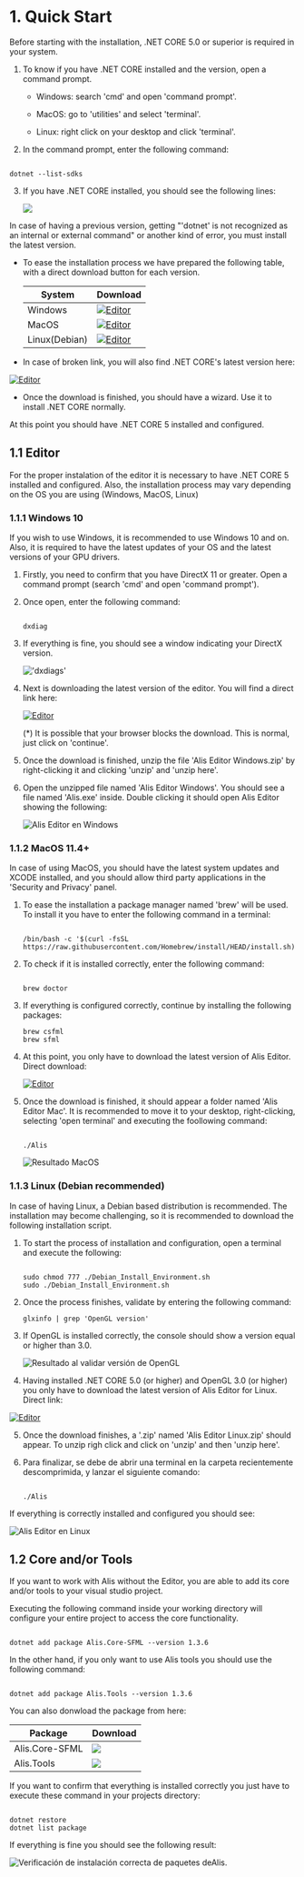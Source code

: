 # 1. Quick Start

Before starting with the installation, .NET CORE 5.0 or superior is required in your system.

1.  To know if you have .NET CORE installed and the version, open a command prompt.

    -   Windows: search 'cmd' and open 'command prompt'.

    -   MacOS: go to 'utilities' and select 'terminal'.

    -   Linux: right click on your desktop and click 'terminal'.

2.  In the command prompt, enter the following command:
    
   ~~~~~~~~~~~~~~~{.c}
   
   dotnet --list-sdks
   
   ~~~~~~~~~~~~~~~

3.  If you have .NET CORE installed, you should see the following lines:

    ![](Fotos_Manual/consola_dolnet_sdks.png)

In case of having a previous version, getting "'dotnet' is not recognized as an internal or external command" or another kind of error, you must install the latest version.

-   To ease the installation process we have prepared the following table, with a direct download button for each version.

    | System | Download | 
    | --- | --- | 
    | Windows | [![Editor](https://img.shields.io/badge/-Download-green )](https://github.com/pabllopf/Alis/releases/latest/download/dotnet-sdk-5.0.202-win-x64.exe)           | 
    | MacOS| [![Editor](https://img.shields.io/badge/-Download-green )](https://github.com/pabllopf/Alis/releases/latest/download/dotnet-sdk-5.0.202-osx-x64.tar.gz)           | 
    | Linux(Debian)  |  [![Editor](https://img.shields.io/badge/-Download-green )](https://github.com/pabllopf/Alis/releases/latest/download/dotnet-sdk-5.0.202-linux-x64.tar.gz)|

-   In case of broken link, you will also find .NET CORE's latest version here:

 [![Editor](https://img.shields.io/badge/-Microsoft%20Web%20Official-green )](https://dotnet.microsoft.com/download/dotnet/5.0)

-   Once the download is finished, you should have a wizard. Use it to install .NET CORE normally.

At this point you should have .NET CORE 5 installed and configured.

## 1.1 Editor

For the proper instalation of the editor it is necessary to have .NET CORE 5 installed and configured. Also, the installation process may vary depending on the OS you are using (Windows, MacOS, Linux)

### 1.1.1 Windows 10

If you wish to use Windows, it is recommended to use Windows 10 and on. Also, it is required to have the latest updates of your OS and the latest versions of your GPU drivers.

1.  Firstly, you need to confirm that you have DirectX 11 or greater. Open a command prompt (search 'cmd' and open 'command prompt').

2.  Once open, enter the following command:

    ~~~~~~~~~~~~~~~{.c} 
    
    dxdiag
    
    ~~~~~~~~~~~~~~~

3.  If everything is fine, you should see a window indicating your DirectX version.

    !['dxdiags'](Fotos_Manual/directX_12.png)
    
4.  Next is downloading the latest version of the editor. You will find a direct link here:

     [![Editor](https://img.shields.io/badge/-Download%20Alis%20on%20Windows-green )](https://github.com/pabllopf/Alis/releases/latest/download/Alis_Editor_Windows.zip)

    (\*) It is possible that your browser blocks the download. This is normal, just click on 'continue'.

5.  Once the download is finished, unzip the file 'Alis Editor Windows.zip' by right-clicking it and clicking 'unzip' and 'unzip here'.

6.  Open the unzipped file named 'Alis Editor Windows'. You should see a file named 'Alis.exe' inside. Double clicking it should open Alis Editor showing the following:

    ![Alis Editor en Windows](Fotos_Manual/imagen_editor_instalado.PNG)

### 1.1.2 MacOS 11.4+

In case of using MacOS, you should have the latest system updates and XCODE installed, and you should allow third party applications in the 'Security and Privacy' panel.

1.  To ease the installation a package manager named 'brew' will be used. To install it you have to enter the following command in a terminal:

    ~~~~~~~~~~~~~~~{.c} 
    
    /bin/bash -c '$(curl -fsSL https://raw.githubusercontent.com/Homebrew/install/HEAD/install.sh)'
    
    ~~~~~~~~~~~~~~~

2.  To check if it is installed correctly, enter the following command:

    ~~~~~~~~~~~~~~~{.c} 
    
    brew doctor
    
    ~~~~~~~~~~~~~~~

3.  If everything is configured correctly, continue by installing the following packages:

    ~~~~~~~~~~~~~~~{.c}  
    brew csfml
    brew sfml
    ~~~~~~~~~~~~~~~

4.  At this point, you only have to download the latest version of Alis Editor. Direct download:

     [![Editor](https://img.shields.io/badge/-Download%20Alis%20on%20MacOS-green )](https://github.com/pabllopf/Alis/releases/latest/download/Alis_Editor_Mac.zip)


5.  Once the download is finished, it should appear a folder named 'Alis Editor Mac'. It is recommended to move it to your desktop, right-clicking, selecting 'open terminal' and executing the foollowing command:

    ~~~~~~~~~~~~~~~{.c}   
    
    ./Alis
    
    ~~~~~~~~~~~~~~~

    ![Resultado  MacOS](Fotos_Manual/editor_macos.png)

### 1.1.3 Linux (Debian recommended)

In case of having Linux, a Debian based distribution is recommended. The installation may become challenging, so it is recommended to download the following installation script.

1.  To start the process of installation and configuration, open a terminal and execute the following:

    ~~~~~~~~~~~~~~~{.c}   
    
    sudo chmod 777 ./Debian_Install_Environment.sh
    sudo ./Debian_Install_Environment.sh
    
    ~~~~~~~~~~~~~~~

2.  Once the process finishes, validate by entering the following command:

    ~~~~~~~~~~~~~~~{.c}   
    glxinfo | grep 'OpenGL version'
    ~~~~~~~~~~~~~~~

3.  If OpenGL is installed correctly, the console should show a version equal or higher than 3.0.

    ![Resultado al validar versión de OpenGL](Fotos_Manual/confirmar_version_openfgl.png)

4.  Having installed .NET CORE 5.0 (or higher) and OpenGL 3.0 (or higher) you only have to download the latest version of Alis Editor for Linux. Direct link:

  [![Editor](https://img.shields.io/badge/-Download%20Alis%20on%20Linux-green )](https://github.com/pabllopf/Alis/releases/latest/download/Alis_Editor_Linux.zip)

5.  Once the download finishes, a '.zip' named 'Alis Editor Linux.zip' should appear. To unzip righ click and click on 'unzip' and then 'unzip here'.

6.  Para finalizar, se debe de abrir una terminal en la carpeta
    recientemente descomprimida, y lanzar el siguiente comando:

    ~~~~~~~~~~~~~~~{.c}  
    
    ./Alis
    
    ~~~~~~~~~~~~~~~

If everything is correctly installed and configured you should see:

![Alis Editor en Linux](Fotos_Manual/Editor_city.png)

## 1.2 Core and/or Tools

If you want to work with Alis without the Editor, you are able to add its core and/or tools to your visual studio project.

Executing the following command inside your working directory will configure your entire project to access the core functionality.

~~~~~~~~~~~~~~~{.c}  

dotnet add package Alis.Core-SFML --version 1.3.6

~~~~~~~~~~~~~~~

In the other hand, if you only want to use Alis tools you should use the following command:

~~~~~~~~~~~~~~~{.c}  

dotnet add package Alis.Tools --version 1.3.6

~~~~~~~~~~~~~~~

You can also donwload the package from here:

 | Package | Download | 
 | --- | --- | 
 |Alis.Core-SFML| [![](https://img.shields.io/badge/-Download-green)](https://github.com/pabllopf/Alis/releases/latest/download/Alis.Core-SFML.1.3.6.nupkg) | 
 |Alis.Tools| [![](https://img.shields.io/badge/-Download-green )](https://github.com/pabllopf/Alis/releases/latest/download/Alis.Tools.1.3.6.nupkg) | 
    

If you want to confirm that everything is installed correctly you just have to execute these command in your projects directory:

~~~~~~~~~~~~~~~{.c}  

dotnet restore
dotnet list package

~~~~~~~~~~~~~~~

If everything is fine you should see the following result:

![Verificación de instalación correcta de paquetes deAlis.](Fotos_Manual/paquete_instalados.PNG)
